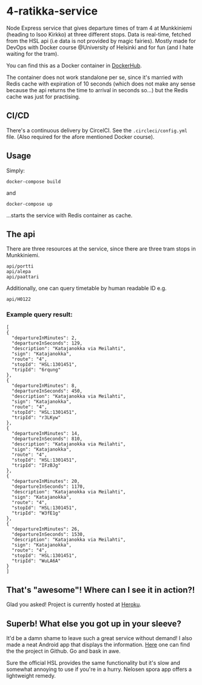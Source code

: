 # 4-ratikka-service
Node Express service that gives departure times of tram 4 at Munkkiniemi (heading to Isoo Kirkko) at three different stops. Data is real-time, fetched from the HSL api (i.e data is not provided by magic fairies). Mostly made for DevOps with Docker course @University of Helsinki and for fun (and I hate waiting for the tram).

You can find this as a Docker container in [DockerHub](https://hub.docker.com/r/pimpbot9000/4-tram-service).

The container does not work standalone per se, since it's married with Redis cache with expiration of 10 seconds (which does not make any sense because the api returns the time to arrival in seconds so...) but the Redis cache was just for practising.

## CI/CD

There's a continuous delivery by CircelCI. See the ```.circleci/config.yml``` file. (Also required for the afore mentioned Docker course).

## Usage

Simply:
```
docker-compose build
```
and
```
docker-compose up
```
...starts the service with Redis container as cache.

## The api
There are three resources at the service, since there are three tram stops in Munkkiniemi.
```
api/portti
api/alepa
api/paattari
```
Additionally, one can query timetable by human readable ID e.g.
```
api/H0122
```
### Example query result:
```
[
{
  "departureInMinutes": 2,
  "departureInSeconds": 129,
  "description": "Katajanokka via Meilahti",
  "sign": "Katajanokka",
  "route": "4",
  "stopId": "HSL:1301451",
  "tripId": "6rqung"
},
{
  "departureInMinutes": 8,
  "departureInSeconds": 450,
  "description": "Katajanokka via Meilahti",
  "sign": "Katajanokka",
  "route": "4",
  "stopId": "HSL:1301451",
  "tripId": "r3LKyw"
},
{
  "departureInMinutes": 14,
  "departureInSeconds": 810,
  "description": "Katajanokka via Meilahti",
  "sign": "Katajanokka",
  "route": "4",
  "stopId": "HSL:1301451",
  "tripId": "IFzBJg"
},
{
  "departureInMinutes": 20,
  "departureInSeconds": 1170,
  "description": "Katajanokka via Meilahti",
  "sign": "Katajanokka",
  "route": "4",
  "stopId": "HSL:1301451",
  "tripId": "W3fE1g"
},
{
  "departureInMinutes": 26,
  "departureInSeconds": 1530,
  "description": "Katajanokka via Meilahti",
  "sign": "Katajanokka",
  "route": "4",
  "stopId": "HSL:1301451",
  "tripId": "WuLA6A"
}
]
```
## That's "awesome"! Where can I see it in action?!

Glad you asked! Project is currently hosted at [Heroku](https://tram-4-service.herokuapp.com/api/alepa). 

## Superb! What else you got up in your sleeve?

It'd be a damn shame to leave such a great service without demand! I also made a neat Android app that displays the information. [Here](https://github.com/pimpbot9000/tram4app) one can find the the project in Github. Go and bask in awe.

Sure the official HSL provides the same functionality but it's slow and somewhat annoying to use if you're in a hurry. Nelosen spora app offers a lightweight remedy.
